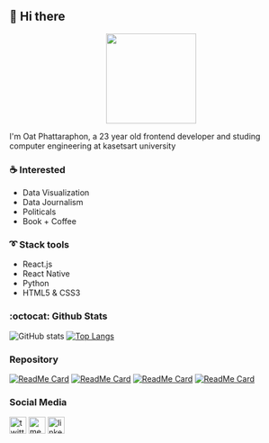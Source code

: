 ## :bookmark: Hi there
<p align="center"><img src="https://octodex.github.com/images/daftpunktocat-thomas.gif" height="160px" width="160px"></p>
I'm Oat Phattaraphon, a 23 year old frontend developer and studing computer engineering at kasetsart university



### :coffee: Interested 
- Data Visualization
- Data Journalism
- Politicals
- Book + Coffee

### :curly_loop: Stack tools 
- React.js
- React Native
- Python
- HTML5 & CSS3 


### :octocat: Github Stats
![GitHub stats](https://github-readme-stats.vercel.app/api?username=khawoat6&show_icons=true&hide=issues&theme=buefy&count_private=false&icon_color=5c6bc0&include_all_commits=false)
[![Top Langs](https://github-readme-stats.vercel.app/api/top-langs/?username=khawoat6&layout=compact&theme=buefy)](https://github.com/anuraghazra/github-readme-stats)

### Repository
<!--
<a href="https://github.com/Khawoat6/todolist-application">
  <img align="center" src="https://github-readme-stats.vercel.app/api/pin/?username=khawoat6&repo=todolist-application" />
</a>
<a href="https://github.com/Khawoat6/covid19-tracker">
  <img align="center" src="https://github-readme-stats.vercel.app/api/pin/?username=khawoat6&repo=covid19-tracker" />
</a>
<a href="https://github.com/Khawoat6/covid19-tracker-v3">
  <img align="center" src="https://github-readme-stats.vercel.app/api/pin/?username=khawoat6&repo=covid19-tracker-v3" />
</a>
<a href="https://github.com/Khawoat6/todolists-application">
  <img align="center" src="https://github-readme-stats.vercel.app/api/pin/?username=khawoat6&repo=todolists-application" />
</a>
-->

[![ReadMe Card](https://github-readme-stats.vercel.app/api/pin/?username=khawoat6&repo=covid19-tracker&theme=buefy&icon_color=5c6bc0)](https://github.com/Khawoat6/covid19-tracker)
[![ReadMe Card](https://github-readme-stats.vercel.app/api/pin/?username=khawoat6&repo=covid19-tracker-v3&theme=buefy&icon_color=5c6bc0)](https://github.com/Khawoat6/covid19-tracker-v3)
[![ReadMe Card](https://github-readme-stats.vercel.app/api/pin/?username=khawoat6&repo=todolist-application&theme=buefy&icon_color=5c6bc0)](https://github.com/Khawoat6/todolist-application)
[![ReadMe Card](https://github-readme-stats.vercel.app/api/pin/?username=khawoat6&repo=todolists-application&theme=buefy&icon_color=5c6bc0)](https://github.com/Khawoat6/todolists-application)


### Social Media

[<img src='https://cdn.jsdelivr.net/npm/simple-icons@3.0.1/icons/twitter.svg' alt='twitter' height='30'>](https://twitter.com/phattaraphon_c) 
[<img src='https://cdn.jsdelivr.net/npm/simple-icons@3.0.1/icons/medium.svg' alt='medium' height='30'>](https://medium.com/@phattaraphon.c)
[<img src='https://cdn.jsdelivr.net/npm/simple-icons@3.0.1/icons/linkedin.svg' alt='linkedin' height='30'>](https://www.linkedin.com/in/phattaraphon/)


<!--
**Khawoat6/khawoat6** is a ✨ _special_ ✨ repository because its `README.md` (this file) appears on your GitHub profile.

Here are some ideas to get you started:

- 🔭 I’m currently working on ...
- 🌱 I’m currently learning ...
- 👯 I’m looking to collaborate on ...
- 🤔 I’m looking for help with ...
- 💬 Ask me about ...
- 📫 How to reach me: ...
- 😄 Pronouns: ...
- ⚡ Fun fact: ...
-->
